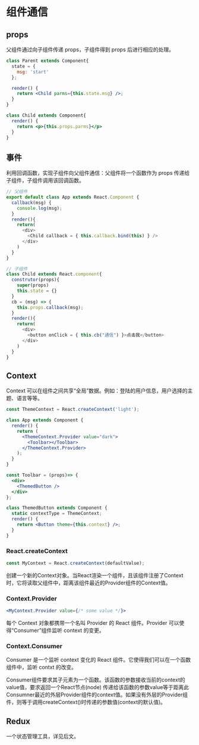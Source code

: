 # 组件通信
## props
父组件通过向子组件传递 props，子组件得到 props 后进行相应的处理。

``` jsx
class Parent extends Component{
  state = {
    msg: 'start'
  };

  render() {
    return <Child parms={this.state.msg} />;
  }
}

class Child extends Component{
  render() {
    return <p>{this.props.parms}</p>
  }
}
```

## 事件
利用回调函数，实现子组件向父组件通信：父组件将一个函数作为 props 传递给子组件，子组件调用该回调函数。

``` js
// 父组件
export default class App extends React.Component {
  callback(msg) {
    console.log(msg);
  }
  render(){
    return(
      <div>
        <Child callback = { this.callback.bind(this) } />
      </div>
    )
  }
}

// 子组件
class Child extends React.component{
  construtor(props){
    super(props)
    this.state = {}
  }
  cb = (msg) => {
    this.props.callback(msg);
  }
  render(){
    return(
      <div>
        <button onClick = { this.cb("通信") }>点击我</button>
      </div>
    )
  }
}
```

## Context
Context 可以在组件之间共享“全局”数据。例如：登陆的用户信息，用户选择的主题、语言等等。

``` jsx
const ThemeContext = React.createContext('light');

class App extends Component {
  render() {
    return (
      <ThemeContext.Provider value="dark">
        <Toolbar></Toolbar>
      </ThemeContext.Provider>
    );
  }
}

const Toolbar = (props)=> {
  <div>
    <ThemedButton />
  </div>
};

class ThemedButton extends Component {
  static contextType = ThemeContext;
  render() {
    return <Button theme={this.context} />;
  }
}
```

### React.createContext
``` jsx
const MyContext = React.createContext(defaultValue);
```

创建一个新的Context对象。当React渲染一个组件，且该组件注册了Context时，它将读取父组件中，距离该组件最近的Provider组件的Context值。

### Context.Provider
``` jsx
<MyContext.Provider value={/* some value */}>
```

每个 Context 对象都携带一个名叫 Provider 的 React 组件。Provider 可以使得“Consumer”组件监听 context 的变更。

### Context.Consumer
Consumer 是一个监听 context 变化的 React 组件。它使得我们可以在一个函数组件中，监听 contxt 的改变。

Consumer组件要求其子元素为一个函数。该函数的参数接收当前的context的value值，要求返回一个React节点(node)
传递给该函数的参数value等于距离此Consumner最近的外层Provider组件的context值。如果没有外层的Provider组件，则等于调用createContext()时传递的参数值(context的默认值)。

## Redux
一个状态管理工具，详见后文。